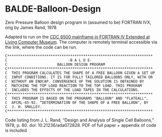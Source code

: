 # BALDE-Balloon-Design
Zero Pressure Balloon design program in (assumed to be) FORTRAN IVX, orig by James Rand, 1978

Adapted to run on the [CDC 6500 mainframe in FORTRAN IV Extended at Living Computer Museum](https://wiki.livingcomputers.org/doku.php?id=cdc6500_survival_guide).  The computer is remotely 
terminal accessible via the link, where the code can be run.

    C*******************************************************************
    C                            -B A L D E-
    C                       BALLOON DESIGN PROGRAM
    C*******************************************************************
    C  THIS PROGRAM CALCULATES THE SHAPE OF A FREE BALLOON GIVEN A SET UP 
    C  INPUT CONDITIONS. IT IS FOR FULLY TAILORED BALLOONS ONLY, WITH OR
    C  WITHOUT AN ENDCAP. CONVERGENCE OF THE SOLUTION IS OBTAINED BY 
    C  MATCHING THE TOP LOAD REACTION TO THE TOP LOAD. THIS PROGRAM
    C  INCLUDES THE EFFECTS OF THE LOAD TAPES IN THE CALCULATIONS.
    C*******************************************************************
    C  THIS PROGRAM IS BASED ON THE PROGRAMS "BALLOON" AND "FLATEALL",
    C  AFCRL-65-92. “DETERMINATION OF THE SHAPE OF A FREE BALLOON", BY
    C  J. H. SMALLEY.
    C*******************************************************************
    
    
Code listing from J. L. Rand, “Design and Analysis of Single Cell Balloons,” 1978, 
p. 80. doi: 10.21236/ada072828.
PDF of full paper + appendix of code is included
  
